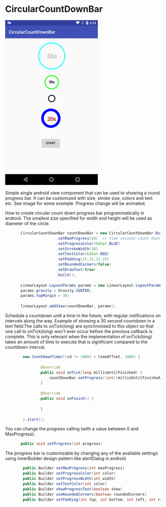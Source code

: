 # CircularCountDownBar
![github](https://github.com/MurrayShay/Android_CircularCountDownBar/blob/master/CircularCountDownBar.gif "github")

Simple single android view component that can be used to showing a round progress bar. It can be customized with
size, stroke size, colors and text etc. See image for some example. Progress change will be animated.

How to create circular count down progress bar programmatically in android.  The smallest size specified
for width and height will be used as diameter of the circle.

``` JAVA
       CircularCountDownBar countDownBar = new CircularCountDownBar.Builder(this)
                       .setMaxProgress(20)  // time seconds count down setting
                       .setProgressColor(Color.BLUE)
                       .setStrokeWidth(30)
                       .setTextColor(Color.RED)
                       .setPadding(15,15,15,15)
                       .setRoundedCorners(false)
                       .setDrawText(true)
                       .build();

       LinearLayout.LayoutParams params = new LinearLayout.LayoutParams(350,350);
       params.gravity = Gravity.CENTER;
       params.topMargin = 30;

       linearLayout.addView(countDownBar, params);
```

Schedule a countdown until a time in the future, with regular notifications on intervals along the way.
Example of showing a 30 second countdown in a text field:The calls to onTick(long) are synchronized to
this object so that one call to onTick(long) won't ever occur before the previous callback is complete.
This is only relevant when the implementation of onTick(long) takes an amount of time to execute that is
significant compared to the countdown interval.

``` JAVA
        new CountDownTimer((cd *= 1000) + timeOffset, 1000) {

                @Override
                public void onTick(long millisUntilFinished) {
                    countDownBar.setProgress((int)(millisUntilFinished/1000));
                }

                @Override
                public void onFinish() {

                }

        }.start();
```

You can change the progress calling (with a value between 0 and MaxProgress):

``` JAVA
       public void setProgress(int progress)
```

The progress bar is customizable by changing any of the available settings
using innerBuilder design pattern like alertDialog in android

``` JAVA
        public Builder setMaxProgress(int maxProgress)
        public Builder setProgressColor(int color)
        public Builder setProgressWidth(int width)
        public Builder setTextColor(int color)
        public Builder showProgressText(boolean show)
        public Builder useRoundedCorners(boolean roundedCorners)
        public Builder setPadding(int top, int bottom, int left, int right)
```